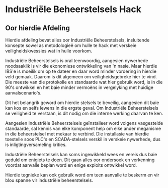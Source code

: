 # Industriële Beheerstelsels Hack

## Oor hierdie Afdeling

Hierdie afdeling bevat alles oor Industriële Beheerstelsels, insluitende konsepte sowel as metodologieë om hulle te hack met verskeie veiligheidskwessies wat in hulle voorkom.

Industriële Beheerstelsels is oral teenwoordig, aangesien nywerhede noodsaaklik is vir die ekonomiese ontwikkeling van 'n nasie. Maar hierdie IBS'e is moeilik om op te dateer en daar word minder vordering in hierdie veld gemaak. Daarom is dit algemeen om veiligheidsgebreke hier te vind. Die meeste van die protokolle en standaarde wat hier gebruik word, is in die 90's ontwikkel en het baie minder vermoëns in vergelyking met huidige aanvalscenario's.

Dit het belangrik geword om hierdie stelsels te beveilig, aangesien dit baie kan kos en selfs lewens in die ergste geval. Om Industriële Beheerstelsels se veiligheid te verstaan, is dit nodig om die interne werking daarvan te ken.

Aangesien Industriële Beheerstelsels geïnstalleer word volgens vasgestelde standaarde, sal kennis van elke komponent help om elke ander meganisme in die beheerstelsel met mekaar te verbind. Die installasie van hierdie toestelle soos PLC's en SCADA-stelsels verskil in verskeie nywerhede, dus is inligtingversameling krities.

Industriële Beheerstelsels kan soms ingewikkeld wees en vereis dus baie geduld om enigiets te doen. Dit gaan alles oor ondersoek en verkenning voordat aanvalle beplan word en enige exploits ontwikkel word.

Hierdie tegnieke kan ook gebruik word om teen aanvalle te beskerm en vir blou spanne vir industriële beheerstelsels.
